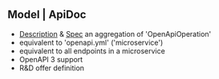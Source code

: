 ## Model | ApiDoc
* [Description](https://docs.solo.io/dev-portal/latest/concepts/api_products/#api-docs)
& [Spec](https://docs.solo.io/dev-portal/latest/reference/api/apidoc/#apidocspec)
an aggregation of 'OpenApiOperation'
* equivalent to 'openapi.yml' ('microservice')
* equivalent to all endpoints in a microservice
* OpenAPI 3 support
* R&D offer definition